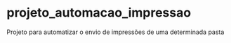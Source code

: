 # projeto_automacao_impressao
Projeto para automatizar o envio de impressões de uma determinada pasta
